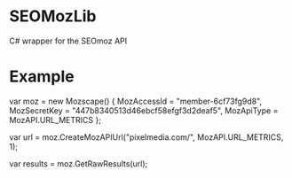 SEOMozLib
=========

C# wrapper for the SEOmoz API

Example
=========

var moz = new Mozscape()
{
	MozAccessId = "member-6cf73fg9d8",
	MozSecretKey = "447b8340513d46ebcf58efgf3d2deaf5",
	MozApiType = MozAPI.URL_METRICS
};

var url = moz.CreateMozAPIUrl("pixelmedia.com/", MozAPI.URL_METRICS, 1);

var results = moz.GetRawResults(url);